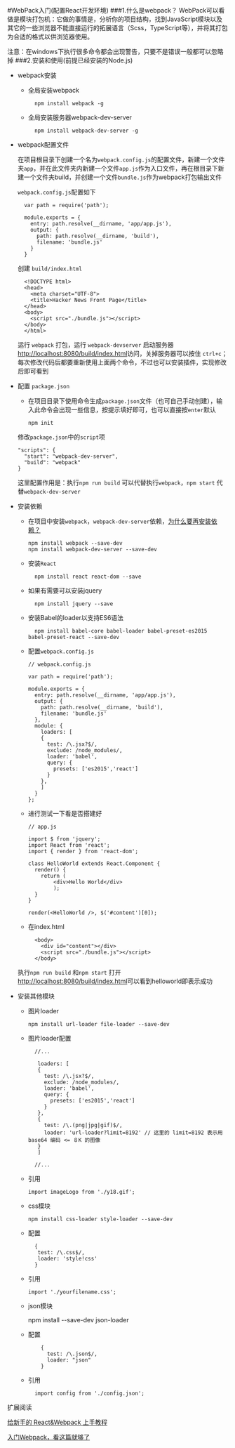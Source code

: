 #WebPack入门(配置React开发环境)
###1.什么是webpack？
WebPack可以看做是模块打包机：它做的事情是，分析你的项目结构，找到JavaScript模块以及其它的一些浏览器不能直接运行的拓展语言（Scss，TypeScript等），并将其打包为合适的格式以供浏览器使用。

注意：在windows下执行很多命令都会出现警告，只要不是错误一般都可以忽略掉
###2.安装和使用(前提已经安装的Node.js)
* webpack安装
	* 全局安装webpack

			npm install webpack -g

	* 全局安装服务器webpack-dev-server

			npm install webpack-dev-server -g
* webpack配置文件

	在项目根目录下创建一个名为`webpack.config.js`的配置文件，新建一个文件夹`app`，并在此文件夹内新建一个文件`app.js`作为入口文件，再在根目录下新建一个文件夹build，并创建一个文件`bundle.js`作为webpack打包输出文件 
	
	`webpack.config.js`配置如下

		var path = require('path');
		
		module.exports = {
		  entry: path.resolve(__dirname, 'app/app.js'),
		  output: {
		    path: path.resolve(__dirname, 'build'),
		    filename: 'bundle.js'
		  }
		}

	创建	`build/index.html`

		<!DOCTYPE html>
		<head>
		  <meta charset="UTF-8">
		  <title>Hacker News Front Page</title>
		</head>
		<body>
		  <script src="./bundle.js"></script>  
		</body>
		</html>

	运行 `webpack` 打包，运行 `webpack-devserver` 启动服务器[http://localhost:8080/build/index.html](http://localhost:8080/build/index.html "http://localhost:8080/build/index.html, ")访问，关掉服务器可以按住 `ctrl+c`；每次修改代码后都要重新使用上面两个命令，不过也可以安装插件，实现修改后即可看到

*	配置 `package.json`
	*	在项目目录下使用命令生成`package.json`文件（也可自己手动创建），输入此命令会出现一些信息，按提示填好即可，也可以直接按`enter`默认

 			npm init

	修改`package.json`中的`script`项
	
		"scripts": {
		  "start": "webpack-dev-server",
		  "build": "webpack"
		}

	这里配置作用是：执行`npm run build` 可以代替执行`webpack`，`npm start` 代替`webpack-dev-server`

*	安装依赖

	*	在项目中安装`webpack`，`webpack-dev-server`依赖，[为什么要再安装依赖？](http://www.cnblogs.com/PeunZhang/p/5629329.html "为什么要再安装依赖？")
	
			npm install webpack --save-dev
			npm install webpack-dev-server --save-dev

	* 安装`React`

			npm install react react-dom --save

	* 如果有需要可以安装jquery

			npm install jquery --save

	* 安装Babel的loader以支持ES6语法

	 		npm install babel-core babel-loader babel-preset-es2015 babel-preset-react --save-dev

	*	配置`webpack.config.js`

			// webpack.config.js
			
			var path = require('path');
			
			module.exports = {
			  entry: path.resolve(__dirname, 'app/app.js'),
			  output: {
			    path: path.resolve(__dirname, 'build'),
			    filename: 'bundle.js'
			  },
			  module: {
			    loaders: [
			    {
			      test: /\.jsx?$/,
			      exclude: /node_modules/,
			      loader: 'babel',
			      query: {
			        presets: ['es2015','react']
			      }
			    },
			    ]
			  }
			};

	*	进行测试一下看是否搭建好

			// app.js
			
			import $ from 'jquery';
			import React from 'react';
			import { render } from 'react-dom';
			
			class HelloWorld extends React.Component {
			  render() {
			    return (
			        <div>Hello World</div>
			        );
			  }
			}
			
			render(<HelloWorld />, $('#content')[0]);

	* 在index.html

			<body>
			  <div id="content"></div>
			  <script src="./bundle.js"></script>  
			</body>

	执行`npm run build` 和`npm start` 打开[http://localhost:8080/build/index.html]( http://localhost:8080/build/index.html " http://localhost:8080/build/index.html")可以看到helloworld即表示成功

*	安装其他模块

	*	图片loader

			npm install url-loader file-loader --save-dev
	* 图片loader配置

			//...
			
			 loaders: [
			 {
			   test: /\.jsx?$/,
			   exclude: /node_modules/,
			   loader: 'babel',
			   query: {
			     presets: ['es2015','react']
			   }
			 },
			 {
			   test: /\.(png|jpg|gif)$/,
			   loader: 'url-loader?limit=8192' // 这里的 limit=8192 表示用 base64 编码 <= ８K 的图像
			 }
			 ]
			
			//...
	*	引用

			import imageLogo from './y18.gif';

	*	css模块

			npm install css-loader style-loader --save-dev
	* 配置

			{
			 test: /\.css$/,
			 loader: 'style!css'
			}

	*	引用

			import './yourfilename.css';
	* json模块

		npm install --save-dev json-loader
	* 配置

			  {
		        test: /\.json$/,
		        loader: "json"
			  }

	* 引用

			import config from './config.json';

扩展阅读

[给新手的 React&Webpack 上手教程](https://github.com/theJian/build-a-hn-front-page "https://github.com/theJian/build-a-hn-front-page")

[入门Webpack，看这篇就够了](http://www.jianshu.com/p/42e11515c10f# "入门Webpack，看这篇就够了")
